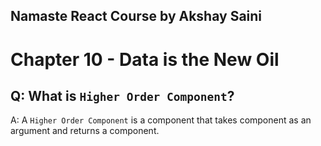 ## Namaste React Course by Akshay Saini
# Chapter 10 -  Data is the New Oil

## Q: What is `Higher Order Component`?
A: A `Higher Order Component` is a component that takes component as an argument and returns a component.